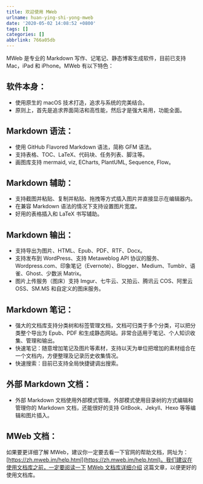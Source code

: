 ```yaml
---
title: 欢迎使用 MWeb
urlname: huan-ying-shi-yong-mweb
date: '2020-05-02 14:08:52 +0800'
tags: []
categories: []
abbrlink: 766a05db
---
```


MWeb 是专业的 Markdown 写作、记笔记、静态博客生成软件，目前已支持 Mac，iPad 和 iPhone。MWeb 有以下特色：

## 软件本身：

- 使用原生的 macOS 技术打造，追求与系统的完美结合。
- 原则上，首先是追求界面简洁和高性能，然后才是强大易用，功能全面。

## Markdown 语法：

- 使用 GitHub Flavored Markdown 语法，简称 GFM 语法。
- 支持表格、TOC、LaTeX、代码块、任务列表、脚注等。
- 画图库支持 mermaid, viz, ECharts, PlantUML, Sequence, Flow。

## Markdown 辅助：

- 支持截图并粘贴、复制并粘贴、拖拽等方式插入图片并直接显示在编辑器内。
- 在兼容 Markdown 语法的情况下支持设置图片宽度。
- 好用的表格插入和 LaTeX 书写辅助。

## Markdown 输出：

- 支持导出为图片、HTML、Epub、PDF、RTF、Docx。
- 支持发布到 WordPress、支持 Metaweblog API 协议的服务、Wordpress.com、印象笔记（Evernote）、Blogger、Medium、Tumblr、语雀、Ghost、少数派 Matrix。
- 图片上传服务（图床）支持 Imgur、七牛云、又拍云、腾讯云 COS、阿里云 OSS、SM.MS 和自定义的图床服务。

## Markdown 笔记：

- 强大的文档库支持分类树和标签管理文档，文档可归类于多个分类，可以把分类整个导出为 Epub、PDF 和生成静态网站。非常合适用于笔记、个人知识收集、管理和输出。
- 快速笔记：随意增加笔记及图片等素材，支持以天为单位把增加的素材组合在一个文档内，方便整理及记录历史收集情况。
- 快速搜索：目前已支持全局快捷键调出搜索。

## 外部 Markdown 文档：

- 外部 Markdown 文档使用外部模式管理。外部模式使用目录树的方式编辑和管理你的 Markdown 文档，还能很好的支持 GitBook、Jekyll、Hexo 等等编辑和图片插入。

## MWeb 文档：

如果要更详细了解 MWeb，建议你一定要去看一下官网的帮助文档，网址为：[https://zh.mweb.im/help.html](https://zh.mweb.im/help.html)。我们建议在使用文档库之前，一定要阅读一下 [MWeb 文档库详细介绍](https://zh.mweb.im/mweb-library.html) 这篇文章，以便更好的使用文档库。
